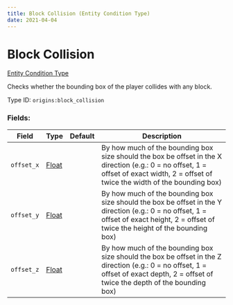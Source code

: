 ```yaml
---
title: Block Collision (Entity Condition Type)
date: 2021-04-04
---
```


# Block Collision

[Entity Condition Type](../entity_condition_types.md)

Checks whether the bounding box of the player collides with any block.

Type ID: `origins:block_collision`

### Fields:

Field  | Type | Default | Description
-------|------|---------|-------------
`offset_x` | [Float](../data_types/float.md) | |  By how much of the bounding box size should the box be offset in the X direction (e.g.: 0 = no offset, 1 = offset of exact width, 2 = offset of twice the width of the bounding box)
`offset_y` | [Float](../data_types/float.md) | |  By how much of the bounding box size should the box be offset in the Y direction (e.g.: 0 = no offset, 1 = offset of exact height, 2 = offset of twice the height of the bounding box)
`offset_z` | [Float](../data_types/float.md) | | By how much of the bounding box size should the box be offset in the Z direction (e.g.: 0 = no offset, 1 = offset of exact depth, 2 = offset of twice the depth of the bounding box)
